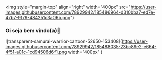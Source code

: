 <img style="margin-top" align="right" width="400px" src="https://user-images.githubusercontent.com/78929942/185486964-d310bba7-ed7e-47b7-9f79-484251c3a06b.png")
### Oi seja bem vindo(a)🖖 
     
![transparent-samurai-warrior-cartoon-52650-153408](https://user-images.githubusercontent.com/78929942/185488035-23bc89e2-e664-4f51-a01c-1cd94506d6f1.png width="400px" )

<!--
**rxmulx/rxmulx** is a ✨ _special_ ✨ repository because its `README.md` (this file) appears on your GitHub profile.

Here are some ideas to get you started:

- 🔭 I’m currently working on ...
- 🌱 I’m currently learning ...
- 👯 I’m looking to collaborate on ...
- 🤔 I’m looking for help with ...
- 💬 Ask me about ...
- 📫 How to reach me: ...
- 😄 Pronouns: ...
- ⚡ Fun fact: ...
-->
